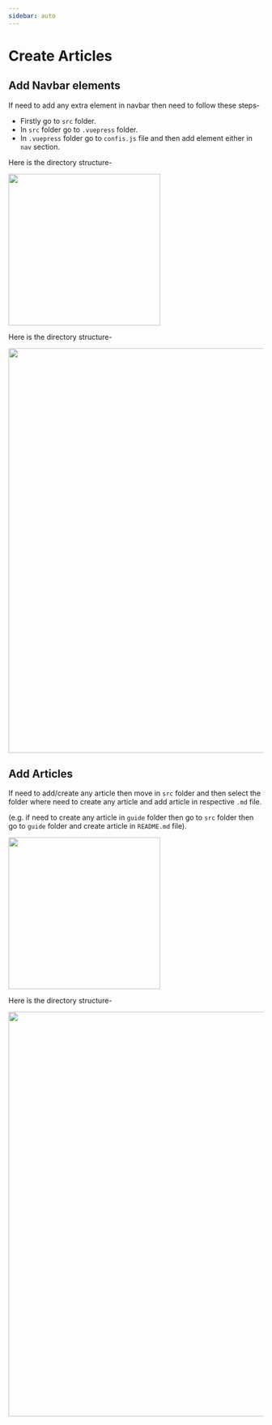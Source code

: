 ```yaml
---
sidebar: auto
---
```


# Create Articles

## Add Navbar elements

If need to add any extra element in navbar then need to follow these steps-

- Firstly go to `src` folder.
- In `src` folder go to `.vuepress` folder.
- In `.vuepress` folder go to `confis.js` file and then add element either in `nav` section.

 Here is the directory structure-

 <img width="300px" src="/navbarelements.png" />

Here is the directory structure-

<img width="800px" src="/navelement.gif" />


## Add Articles

If need to add/create any article then move in `src` folder and then select the folder where need to create any article and add article in respective `.md` file.

(e.g. if need to create any article in `guide` folder then go to `src` folder then go to `guide` folder and create article in `README.md` file).

<img width="300px" src="/createarticles.png" />

Here is the directory structure-

<img width="800px" src="/addarticle.gif" />

